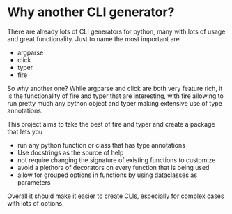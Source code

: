 # Why another CLI generator?

There are already lots of CLI generators for python, many with lots of usage and great functionality. Just to name the most important are
- argparse
- click
- typer
- fire

So why another one? While argparse and click are both very feature rich, it is the functionality of fire and typer that are interesting,
with fire allowing to run pretty much any python object and typer making extensive use of type annotations. 

This project aims to take the best of fire and typer and create a package that lets you

- run any python function or class that has type annotations
- Use docstrings as the source of help
- not require changing the signature of existing functions to customize
- avoid a plethora of decorators on every function that is being used
- allow for grouped options in functions by using dataclasses as parameters

Overall it should make it easier to create CLIs, especially for complex cases with lots of options.
